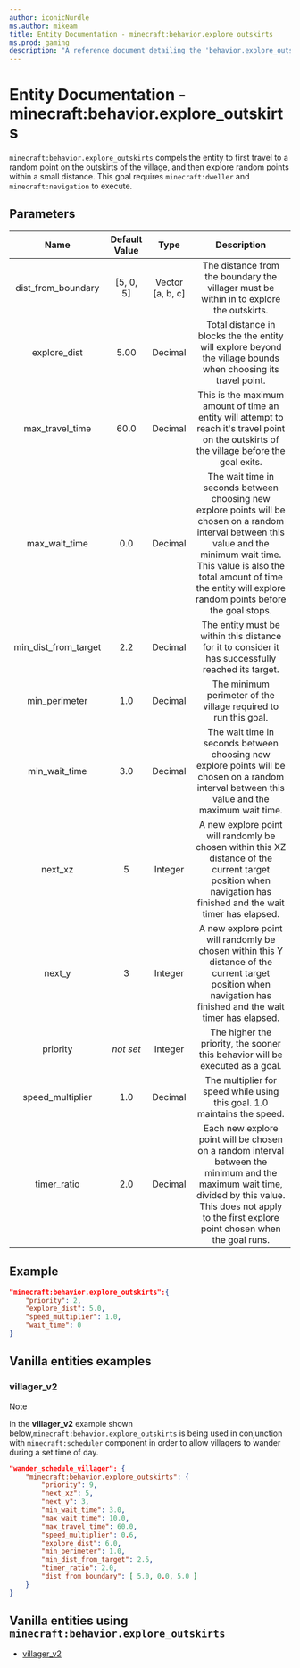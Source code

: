 ```yaml
---
author: iconicNurdle
ms.author: mikeam
title: Entity Documentation - minecraft:behavior.explore_outskirts
ms.prod: gaming
description: "A reference document detailing the 'behavior.explore_outskirts' entity goal"
---
```


# Entity Documentation - minecraft:behavior.explore_outskirts

`minecraft:behavior.explore_outskirts` compels the entity to first travel to a random point on the outskirts of the village, and then explore random points within a small distance. This goal requires `minecraft:dweller` and `minecraft:navigation` to execute.

## Parameters

| Name| Default Value| Type| Description |
|:-----------:|:-----------:|:-----------:|:-----------:|
| dist_from_boundary| [5, 0, 5]| Vector [a, b, c]| The distance from the boundary the villager must be within in to explore the outskirts. |
| explore_dist| 5.00| Decimal| Total distance in blocks the the entity will explore beyond the village bounds when choosing its travel point. |
| max_travel_time| 60.0| Decimal| This is the maximum amount of time an entity will attempt to reach it's travel point on the outskirts of the village before the goal exits. |
| max_wait_time| 0.0| Decimal| The wait time in seconds between choosing new explore points will be chosen on a random interval between this value and the minimum wait time. This value is also the total amount of time the entity will explore random points before the goal stops. |
| min_dist_from_target| 2.2| Decimal| The entity must be within this distance for it to consider it has successfully reached its target. |
| min_perimeter| 1.0| Decimal| The minimum perimeter of the village required to run this goal. |
| min_wait_time| 3.0| Decimal| The wait time in seconds between choosing new explore points will be chosen on a random interval between this value and the maximum wait time. |
| next_xz| 5| Integer| A new explore point will randomly be chosen within this XZ distance of the current target position when navigation has finished and the wait timer has elapsed. |
| next_y| 3| Integer| A new explore point will randomly be chosen within this Y distance of the current target position when navigation has finished and the wait timer has elapsed. |
|priority|*not set*|Integer|The higher the priority, the sooner this behavior will be executed as a goal.|
| speed_multiplier| 1.0| Decimal| The multiplier for speed while using this goal. 1.0 maintains the speed. |
| timer_ratio| 2.0| Decimal| Each new explore point will be chosen on a random interval between the minimum and the maximum wait time, divided by this value. This does not apply to the first explore point chosen when the goal runs. |

## Example

```json
"minecraft:behavior.explore_outskirts":{
    "priority": 2,
    "explore_dist": 5.0,
    "speed_multiplier": 1.0,
    "wait_time": 0
}
```

## Vanilla entities examples

### villager_v2

> [!NOTE]
> in the **villager_v2** example shown below,`minecraft:behavior.explore_outskirts` is being used in conjunction with `minecraft:scheduler` component in order to allow villagers to wander during a set time of day.

```json
"wander_schedule_villager": {
    "minecraft:behavior.explore_outskirts": {
        "priority": 9,
        "next_xz": 5,
        "next_y": 3,
        "min_wait_time": 3.0,
        "max_wait_time": 10.0,
        "max_travel_time": 60.0,
        "speed_multiplier": 0.6,
        "explore_dist": 6.0,
        "min_perimeter": 1.0,
        "min_dist_from_target": 2.5,
        "timer_ratio": 2.0,
        "dist_from_boundary": [ 5.0, 0.0, 5.0 ]
    }
}
```

## Vanilla entities using `minecraft:behavior.explore_outskirts`

- [villager_v2](../../../../Source/VanillaBehaviorPack_Snippets/entities/villager_v2.md)
